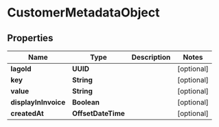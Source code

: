 

# CustomerMetadataObject


## Properties

| Name | Type | Description | Notes |
|------------ | ------------- | ------------- | -------------|
|**lagoId** | **UUID** |  |  [optional] |
|**key** | **String** |  |  [optional] |
|**value** | **String** |  |  [optional] |
|**displayInInvoice** | **Boolean** |  |  [optional] |
|**createdAt** | **OffsetDateTime** |  |  [optional] |



